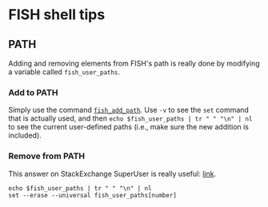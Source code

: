 # FISH shell tips

## PATH

Adding and removing elements from FISH's path is really done by modifying a variable called `fish_user_paths`. 

### Add to PATH
Simply use the command [`fish_add_path`](https://fishshell.com/docs/current/cmds/fish_add_path.html). Use `-v` to see the `set` command that is actually used, and then `echo $fish_user_paths | tr " " "\n" | nl` to see the current user-defined paths (i.e., make sure the new addition is included).

### Remove from PATH
This answer on StackExchange SuperUser is really useful: [link](https://superuser.com/questions/776008/how-to-remove-a-path-from-path-variable-in-fish).

```
echo $fish_user_paths | tr " " "\n" | nl
set --erase --universal fish_user_paths[number]
```